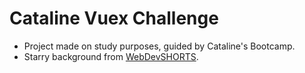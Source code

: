 # Cataline Vuex Challenge

- Project made on study purposes, guided by Cataline's Bootcamp.
- Starry background from [WebDevSHORTS](https://github.com/WebDevSHORTS/Parallax-Star-Background).

